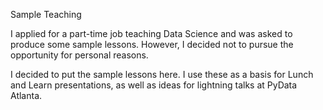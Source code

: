Sample Teaching

I applied for a part-time job teaching Data Science and was asked to produce some sample lessons. However, I decided not to pursue the opportunity for personal reasons.

I decided to put the sample lessons here. I use these as a basis for Lunch and Learn presentations, as well as ideas for lightning talks at PyData Atlanta.
